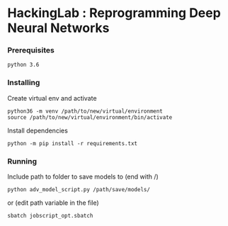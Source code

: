 # HackingLab : Reprogramming Deep Neural Networks

### Prerequisites

```
python 3.6
```

### Installing

Create virtual env and activate

```
python36 -m venv /path/to/new/virtual/environment
source /path/to/new/virtual/environment/bin/activate
```
Install dependencies
```
python -m pip install -r requirements.txt
```

### Running

Include path to folder to save models to (end with /)
```
python adv_model_script.py /path/save/models/
```

or (edit path variable in the file)
```
sbatch jobscript_opt.sbatch
```
